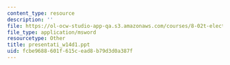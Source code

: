 ```yaml
---
content_type: resource
description: ''
file: https://ol-ocw-studio-app-qa.s3.amazonaws.com/courses/8-02t-electricity-and-magnetism-spring-2005/fcbe9688601f615cead8b79d3d0a387f_presentati_w14d1.ppt
file_type: application/msword
resourcetype: Other
title: presentati_w14d1.ppt
uid: fcbe9688-601f-615c-ead8-b79d3d0a387f
---
```

